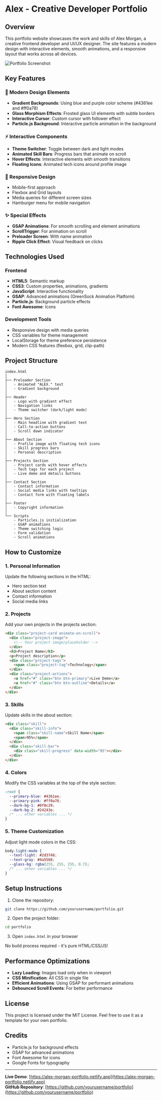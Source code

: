 # Alex - Creative Developer Portfolio

## Overview
This portfolio website showcases the work and skills of Alex Morgan, a creative frontend developer and UI/UX designer. The site features a modern design with interactive elements, smooth animations, and a responsive layout that works across all devices.

![Portfolio Screenshot](https://i.imgur.com/placeholder-image.png)

## Key Features

### 🚀 Modern Design Elements
- **Gradient Backgrounds**: Using blue and purple color scheme (#4361ee and #ff0a78)
- **Glass Morphism Effects**: Frosted glass UI elements with subtle borders
- **Interactive Cursor**: Custom cursor with follower effect
- **Particle.js Background**: Interactive particle animation in the background

### ⚡ Interactive Components
- **Theme Switcher**: Toggle between dark and light modes
- **Animated Skill Bars**: Progress bars that animate on scroll
- **Hover Effects**: Interactive elements with smooth transitions
- **Floating Icons**: Animated tech icons around profile image

### 📱 Responsive Design
- Mobile-first approach
- Flexbox and Grid layouts
- Media queries for different screen sizes
- Hamburger menu for mobile navigation

### ✨ Special Effects
- **GSAP Animations**: For smooth scrolling and element animations
- **ScrollTrigger**: For animation on scroll
- **Preloader Screen**: With name animation
- **Ripple Click Effect**: Visual feedback on clicks

## Technologies Used

### Frontend
- **HTML5**: Semantic markup
- **CSS3**: Custom properties, animations, gradients
- **JavaScript**: Interactive functionality
- **GSAP**: Advanced animations (GreenSock Animation Platform)
- **Particle.js**: Background particle effects
- **Font Awesome**: Icons

### Development Tools
- Responsive design with media queries
- CSS variables for theme management
- LocalStorage for theme preference persistence
- Modern CSS features (flexbox, grid, clip-path)

## Project Structure

```
index.html
│
├── Preloader Section
│   - Animated "ALEX." text
│   - Gradient background
│
├── Header
│   - Logo with gradient effect
│   - Navigation links
│   - Theme switcher (dark/light mode)
│
├── Hero Section
│   - Main headline with gradient text
│   - Call-to-action buttons
│   - Scroll down indicator
│
├── About Section
│   - Profile image with floating tech icons
│   - Skill progress bars
│   - Personal description
│
├── Projects Section
│   - Project cards with hover effects
│   - Tech tags for each project
│   - Live demo and details buttons
│
├── Contact Section
│   - Contact information
│   - Social media links with tooltips
│   - Contact form with floating labels
│
├── Footer
│   - Copyright information
│
└── Scripts
    - Particles.js initialization
    - GSAP animations
    - Theme switching logic
    - Form validation
    - Scroll animations
```

## How to Customize

### 1. Personal Information
Update the following sections in the HTML:
- Hero section text
- About section content
- Contact information
- Social media links

### 2. Projects
Add your own projects in the projects section:
```html
<div class="project-card animate-on-scroll">
  <div class="project-image">
    <!-- Your project image/placeholder -->
  </div>
  <h3>Project Name</h3>
  <p>Project description</p>
  <div class="project-tags">
    <span class="project-tag">Technology</span>
  </div>
  <div class="project-actions">
    <a href="#" class="btn btn-primary">Live Demo</a>
    <a href="#" class="btn btn-outline">Details</a>
  </div>
</div>
```

### 3. Skills
Update skills in the about section:
```html
<div class="skill">
  <div class="skill-info">
    <span class="skill-name">Skill Name</span>
    <span>95%</span>
  </div>
  <div class="skill-bar">
    <div class="skill-progress" data-width="95"></div>
  </div>
</div>
```

### 4. Colors
Modify the CSS variables at the top of the style section:
```css
:root {
  --primary-blue: #4361ee;
  --primary-pink: #ff0a78;
  --dark-bg-1: #0f0c29;
  --dark-bg-2: #24243e;
  /* ... other variables ... */
}
```

### 5. Theme Customization
Adjust light mode colors in the CSS:
```css
body.light-mode {
  --text-light: #2d3748;
  --text-gray: #4a5568;
  --glass-bg: rgba(255, 255, 255, 0.7);
  /* ... other variables ... */
}
```

## Setup Instructions

1. Clone the repository:
```bash
git clone https://github.com/yourusername/portfolio.git
```

2. Open the project folder:
```bash
cd portfolio
```

3. Open `index.html` in your browser

No build process required - it's pure HTML/CSS/JS!

## Performance Optimizations

- **Lazy Loading**: Images load only when in viewport
- **CSS Minification**: All CSS in single file
- **Efficient Animations**: Using GSAP for performant animations
- **Debounced Scroll Events**: For better performance

## License
This project is licensed under the MIT License. Feel free to use it as a template for your own portfolio.

## Credits
- Particle.js for background effects
- GSAP for advanced animations
- Font Awesome for icons
- Google Fonts for typography

---

**Live Demo**: [https://alex-morgan-portfolio.netlify.app](https://alex-morgan-portfolio.netlify.app)  
**GitHub Repository**: [https://github.com/yourusername/portfolio](https://github.com/yourusername/portfolio)